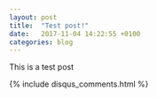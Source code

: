 ```yaml
---
layout: post
title:  "Test post!"
date:   2017-11-04 14:22:55 +0100
categories: blog
---
```

This is a test post

{% include disqus_comments.html %}